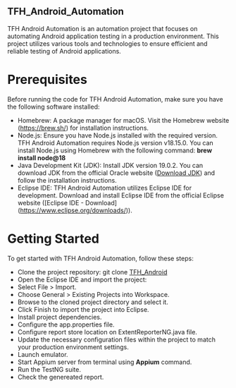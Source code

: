 ## TFH_Android_Automation
TFH Android Automation is an automation project that focuses on automating Android application testing in a production environment. This project utilizes various tools and technologies to ensure efficient and reliable testing of Android applications.

# Prerequisites
Before running the code for TFH Android Automation, make sure you have the following software installed:

- Homebrew: A package manager for macOS. Visit the Homebrew website (https://brew.sh/) for installation instructions.
- Node.js: Ensure you have Node.js installed with the required version. TFH Android Automation requires Node.js version v18.15.0. You can install Node.js using Homebrew with the following command: **brew install node@18**
- Java Development Kit (JDK): Install JDK version 19.0.2. You can download JDK from the official Oracle website ([Download JDK](https://www.oracle.com/java/technologies/javase/jdk19-archive-downloads.html)) and follow the installation instructions.
- Eclipse IDE: TFH Android Automation utilizes Eclipse IDE for development. Download and install Eclipse IDE from the official Eclipse website ([Eclipse IDE - Download] (https://www.eclipse.org/downloads/)).

# Getting Started
To get started with TFH Android Automation, follow these steps:

- Clone the project repository: git clone [TFH_Android](https://github.com/Jayvachhani77/TFH_Android.git)
- Open the Eclipse IDE and import the project:
- Select File > Import.
- Choose General > Existing Projects into Workspace.
- Browse to the cloned project directory and select it.
- Click Finish to import the project into Eclipse.
- Install project dependencies.
- Configure the app.properties file.
- Configure report store location on ExtentReporterNG.java file.
- Update the necessary configuration files within the project to match your production environment settings.
- Launch emulator.
- Start Appium server from terminal using **Appium** command. 
- Run the TestNG suite.
- Check the genereated report.